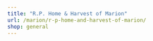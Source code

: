 ```yaml
---
title: "R.P. Home & Harvest of Marion"
url: /marion/r-p-home-and-harvest-of-marion/
shop: general
---
```

